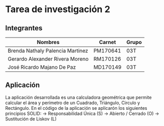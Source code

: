 # Tarea de investigación 2

## Integrantes

| Nombres                          | Carnet   | Grupo |
| -------------------------------- | -------- | ----- |
| Brenda Nathaly Palencia Martinez | PM170641 | 03T   | 
| Gerardo Alexander Rivera Moreno  | RM170126 | 03T   |
| José Ricardo Majano De Paz       | MD170149 | 03T   |

## Aplicación
La aplicación desarrollada es una calculadora geométrica que permite calcular el área y perímetro de un Cuadrado, Triángulo, Circulo y Rectángulo.
En el código de la aplicación se aplicarón los siguientes principios SOLID:
 -> Responsabilidad Única (S)
 -> Abierto / Cerrado (O)
 -> Sustitución de Liskov (L)
